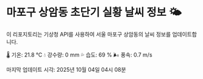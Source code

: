 
# 마포구 상암동 초단기 실황 날씨 정보 🌤️

이 리포지토리는 기상청 API를 사용하여 서울 마포구 상암동의 날씨 정보를 업데이트합니다. 

🌡️ 기온: 21.8 ℃
💧 강수량: 0 mm
💦 습도: 69 %
🌬️ 풍속: 0.7 m/s

마지막 업데이트 시각: 2025년 10월 04일 04시 08분    
